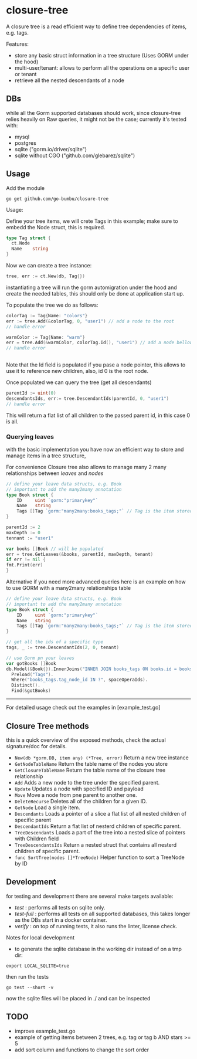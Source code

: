 # closure-tree

A closure tree is a read efficient way to define tree dependencies of items, e.g. tags.

Features:
* store any basic struct information in a tree structure (Uses GORM under the hood)
* multi-user/tenant: allows to perform all the operations on a specific user or tenant
* retrieve all the nested descendants of a node


## DBs
while all the Gorm supported databases should work, since closure-tree relies  heavily on Raw queries, 
it might not be the case; currently it's tested with:
* mysql
* postgres
* sqlite ("gorm.io/driver/sqlite")
* sqlite without CGO ("github.com/glebarez/sqlite")
 

## Usage

Add the module  
```
go get github.com/go-bumbu/closure-tree
```

Usage: 

Define your tree items, we will crete Tags in this example; make sure to embedd the Node struct, this is required.
```GO
type Tag struct {
  ct.Node
  Name    string
}
```
Now we can create a tree instance:
```GO
tree, err := ct.New(db, Tag{})
```
instantiating a tree will run the gorm automigration under the hood and create the needed tables,
this should only be done at application start up.

To populate the tree we do as follows:
```GO
colorTag := Tag{Name: "colors"}
err := tree.Add(&colorTag, 0, "user1") // add a node to the root
// handle error

warmColor := Tag{Name: "warm"}
err = tree.Add(&warmColor, colorTag.Id(), "user1") // add a node bellow "colors"
// handle error
	
```
Note that the Id field is populated if you pase a node pointer, this allows to use it to reference new children, 
also, id 0 is the root node.

Once populated we can query the tree (get all descendants)

```GO
parentId := uint(0)
descendantsIds, err:= tree.DescendantIds(parentId, 0, "user1")
// handle error
```
This will return a flat list of all children to the passed parent id, in this case 0 is all.


### Querying leaves 
with the basic implementation you have now an efficient way to store and manage items in a tree structure,

For convenience Closure tree also allows to manage many 2 many relationships between _leaves_ and _nodes_

```GO
// define your leave data structs, e.g. Book
// important to add the many2many annotation
type Book struct {
    ID     uint `gorm:"primarykey"`
    Name   string
    Tags []Tag `gorm:"many2many:books_tags;"` // Tag is the item stored in the tree
}

parentId := 2
maxDepth := 0
tennant := "user1"

var books []Book // will be populated 
err = tree.GetLeaves(&books, parentId, maxDepth, tenant)
if err != nil {
fmt.Print(err)
}


```

Alternative if you need more advanced queries here is an example on how to use GORM with a many2many relationships table
```GO
// define your leave data structs, e.g. Book
// important to add the many2many annotation
type Book struct {
    ID     uint `gorm:"primarykey"`
    Name   string
    Tags []Tag `gorm:"many2many:books_tags;"` // Tag is the item stored in the tree
}

// get all the ids of a specific type
tags, _ := tree.DescendantIds(2, 0, tenant)

// use Gorm pn your leaves 
var gotBooks []Book
db.Model(&Book{}).InnerJoins("INNER JOIN books_tags ON books.id = books_tags.book_id").
  Preload("Tags").
  Where("books_tags.tag_node_id IN ?", spaceOperaIds).
  Distinct().
  Find(&gotBooks)
```


---

For detailed usage check out the examples in [example_test.go]

##  Closure Tree methods

this is a quick overview of the exposed methods, check the actual signature/doc for details.

* `New(db *gorm.DB, item any) (*Tree, error)` Return a new tree instance
* `GetNodeTableName` Return the table name of the nodes you store
* `GetClosureTableName` Return the table name of the closure tree relationship
* `Add` Adds a new node to the tree under the specified parent.
* `Update` Updates a node with specified ID and payload
* `Move` Move a node from pne parent to another one.
* `DeleteRecurse` Deletes all of the children for a given ID.
* `GetNode` Load a single item.
* `Descendants` Loads a pointer of a slice a flat list of all nested children of specific parent
* `DescendantIds` Return a flat list of nesterd children of specific parent.
* `TreeDescendants` Loads a part of the tree into a nested slice of pointers with Children field
* `TreeDescendantsIds` Return a nested struct that contains all nesterd children of specific parent.
* `func SortTree(nodes []*TreeNode)` Helper function to sort a TreeNode by ID

## Development

for testing and development there are several make targets available:

* _test_ : performs all tests on sqlite only.
* _test-full_ : performs all tests on all supported databases, this takes longer as the DBs start in a docker container.
* _verify_ : on top of running tests, it also runs the linter, license check.


Notes for local development 

* to generate the sqlite database in the working dir instead of on a tmp dir:
```
export LOCAL_SQLITE=true
```
then run the tests
```
go test --short -v 
```
now the sqlite files will be placed in ./ and can be inspected


## TODO
* improve example_test.go
* example of getting items between 2 trees, e.g. tag or tag b AND stars >= 5
* add sort column and functions to change the sort order